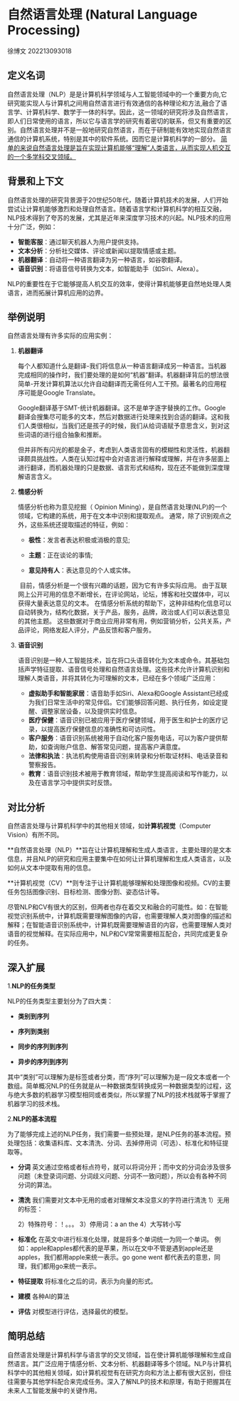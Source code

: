 # 自然语言处理 (Natural Language Processing)

徐博文 202213093018

## 定义名词
自然语言处理（NLP）是是计算机科学领域与人工智能领域中的一个重要方向,它研究能实现人与计算机之间用自然语言进行有效通信的各种理论和方法,融合了语言学、计算机科学、数学于一体的科学。因此，这一领域的研究将涉及自然语言，即人们日常使用的语言，所以它与语言学的研究有着密切的联系，但又有重要的区别。自然语言处理并不是一般地研究自然语言，而在于研制能有效地实现自然语言通信的计算机系统，特别是其中的软件系统。因而它是计算机科学的一部分。
<u>简单的来说自然语言处理是旨在实现计算机能够“理解”人类语言，从而实现人机交互的一个多学科交叉领域。</u>

## 背景和上下文
自然语言处理的研究背景源于20世纪50年代，随着计算机技术的发展，人们开始尝试让计算机能够激烈和处理自然语言。随着语言学和计算机科学的相互交融，NLP技术得到了夸苏的发展，尤其是近年来深度学习技术的兴起。NLP技术的应用十分广泛，例如：

- **智能客服**：通过聊天机器人为用户提供支持。
- **文本分析**：分析社交媒体、评论或新闻以提取情感或主题。
- **机器翻译**：自动将一种语言翻译为另一种语言，如谷歌翻译。
- **语音识别**：将语音信号转换为文本，如智能助手（如Siri、Alexa）。

NLP的重要性在于它能够提高人机交互的效率，使得计算机能够更自然地处理人类语言，进而拓展计算机应用的边界。

## 举例说明
自然语言处理有许多实际的应用实例：
1. **机器翻译**

   每个人都知道什么是翻译-我们将信息从一种语言翻译成另一种语言。当机器完成相同的操作时，我们要处理的是如何“机器”翻译。机器翻译背后的想法很简单-开发计算机算法以允许自动翻译而无需任何人工干预。最著名的应用程序可能是Google Translate。

   Google翻译基于SMT-统计机器翻译。这不是单字逐字替换的工作。Google翻译会搜集尽可能多的文本，然后对数据进行处理来找到合适的翻译。这和我们人类很相似，当我们还是孩子的时候，我们从给词语赋予意思含义，到对这些词语的进行组合抽象和推断。

   但并非所有闪光的都是金子，考虑到人类语言固有的模糊性和灵活性，机器翻译颇具挑战性。人类在认知过程中会对语言进行解释或理解，并在许多层面上进行翻译，而机器处理的只是数据、语言形式和结构，现在还不能做到深度理解语言含义。

2. **情感分析**

    情感分析也称为意见挖掘（ Opinion Mining），是自然语言处理(NLP)的一个领域，它构建的系统，用于在文本中识别和提取观点。 通常，除了识别观点之外，这些系统还提取描述的特征，例如：

   - **极性**：发言者表达积极或消极的意见;

   - **主题**：正在谈论的事情;

   - **意见持有人**：表达意见的个人或实体。

   ​    目前，情感分析是一个很有兴趣的话题，因为它有许多实际应用。 由于互联网上公开可用的信息不断增长，在评论网站，论坛，博客和社交媒体中，可以获得大量表达意见的文本。
   在情感分析系统的帮助下，这种非结构化信息可以自动转换为，结构化数据，关于产品，服务，品牌，政治或人们可以表达意见的其他主题。 这些数据对于商业应用非常有用，例如营销分析，公共关系，产品评论，网络发起人评分，产品反馈和客户服务。

3. **语音识别**

   语音识别是一种人工智能技术，旨在将口头语音转化为文本或命令。其基础包括声学特征提取、语音信号处理和自然语言处理。这些技术允许计算机识别和理解人类语音，并将其转化为可理解的文本，已经在多个领域广泛应用：

   - **虚拟助手和智能家居**：语音助手如Siri、Alexa和Google Assistant已经成为我们日常生活中的常见伴侣。它们能够回答问题、执行任务，如设定提醒、调整家居设备，以及提供实时信息。
   - **医疗保健**：语音识别已被应用于医疗保健领域，用于医生和护士的医疗记录，以提高医疗保健信息的准确性和可访问性。
   - **客户服务**：语音识别系统被用于自动化客户服务电话，可以为客户提供帮助，如查询账户信息、解答常见问题，提高客户满意度。
   - **法律和执法**：执法机构使用语音识别来转录和分析取证材料、电话录音和警察报告。
   - **教育**：语音识别技术被用于教育领域，帮助学生提高阅读和写作能力，以及在语言学习中提供实时反馈。

## 对比分析
自然语言处理与计算机科学中的其他相关领域，如**计算机视觉**（Computer Vision）有所不同。

**自然语言处理（NLP）**旨在让计算机理解和生成人类语言，主要处理的是文本信息，并且NLP的研究和应用主要集中在如何让计算机理解和生成人类语言，以及如何从文本中提取有用的信息。

**计算机视觉（CV）**则专注于让计算机能够理解和处理图像和视频。CV的主要任务包括图像识别、目标检测、图像分割、姿态估计等。

尽管NLP和CV有很大的区别，但两者也存在着交叉和融合的可能性。如：在智能视觉识别系统中，计算机既需要理解图像的内容，也需要理解人类对图像的描述和解释；在智能语音识别系统中，计算机既需要理解语音的内容，也需要理解人类对语音的视觉解释。在实际应用中，NLP和CV常常需要相互配合，共同完成更复杂的任务。

## 深入扩展
1.**NLP的任务类型**

NLP的任务类型主要划分为了四大类：

- **类别到序列**

- **序列到类别**

- **同步的序列到序列**

- **异步的序列到序列**

其中“类别”可以理解为是标签或者分类，而“序列”可以理解为是一段文本或者一个数组。简单概况NLP的任务就是从一种数据类型转换成另一种数据类型的过程，这与绝大多数的机器学习模型相同或者类似，所以掌握了NLP的技术栈就等于掌握了机器学习的技术栈。

2.**NLP的基本流程**

为了能够完成上述的NLP任务，我们需要一些预处理，是NLP任务的基本流程。预处理包括：收集语料库、文本清洗、分词、去掉停用词（可选）、标准化和特征提取等。

- **分词**
  英文通过空格或者标点符号，就可以将词分开；而中文的分词会涉及很多问题（未登录词问题、分词歧义问题、分词不一致问题），所以会有各种不同分词的算法。

- **清洗**
  我们需要对文本中无用的或者对理解文本没意义的字符进行清洗
  1）无用的标签：<html><div>
  2）特殊符号：！。。。
  3）停用词：a an the
  4）大写转小写

- **标准化**
  在英文中进行标准化处理，就是将多个单词统一为同一个单词。
  例如：apple和apples都代表的是苹果，所以在文中不管是遇到apple还是apples，我们都用apple来统一表示。go gone went 都代表去的意思，同理，我们都用go来统一表示。

- **特征提取**
  将标准化之后的词，表示为向量的形式。

- **建模**
  各种AI的算法

- **评估**
  对模型进行评估，选择最优的模型。

## 简明总结
自然语言处理是计算机科学与语言学的交叉领域，旨在使计算机能够理解和生成自然语言。其广泛应用于情感分析、文本分析、机器翻译等多个领域。NLP与计算机科学中的其他相关领域，如计算机视觉有在研究方向和方法上都有很大区别，但往往需要与其他学科配合来完成任务。深入了解NLP的技术和原理，有助于把握其在未来人工智能发展中的关键作用。